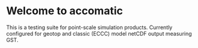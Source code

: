 # Welcome to accomatic

This is a testing suite for point-scale simulation products. Currently configured for geotop and classic (ECCC) model netCDF output measuring GST.

